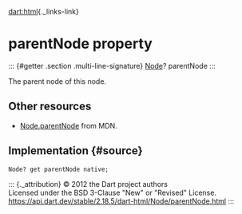 [dart:html](../../dart-html/dart-html-library){._links-link}

parentNode property
===================

::: {#getter .section .multi-line-signature}
[Node](../node-class)? parentNode
:::

The parent node of this node.

Other resources
---------------

-   [Node.parentNode](https://developer.mozilla.org/en-US/docs/Web/API/Node.parentNode)
    from MDN.

Implementation {#source}
--------------

``` {.language-dart data-language="dart"}
Node? get parentNode native;
```

::: {._attribution}
© 2012 the Dart project authors\
Licensed under the BSD 3-Clause \"New\" or \"Revised\" License.\
<https://api.dart.dev/stable/2.18.5/dart-html/Node/parentNode.html>
:::
